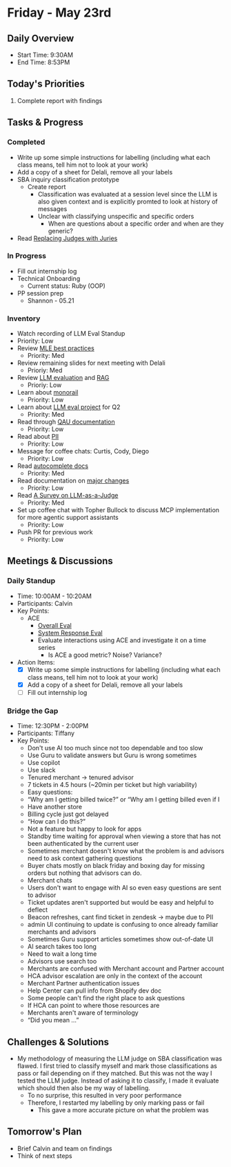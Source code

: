 # Friday - May 23rd

## Daily Overview

- Start Time: 9:30AM
- End Time: 8:53PM

## Today's Priorities

1. Complete report with findings

## Tasks & Progress

### Completed

- Write up some simple instructions for labelling (including what each class means, tell him not to look at your work)
- Add a copy of a sheet for Delali, remove all your labels
- SBA inquiry classification prototype
  - Create report
    - Classification was evaluated at a session level since the LLM is also given context and is explicitly promted to look at history of messages
    - Unclear with classifying unspecific and specific orders
      - When are questions about a specific order and when are they generic?
- Read [Replacing Judges with Juries](https://arxiv.org/pdf/2404.18796)

### In Progress

- Fill out internship log
- Technical Onboarding
  - Current status: Ruby (OOP)
- PP session prep
  - Shannon - 05.21

### Inventory

- Watch recording of LLM Eval Standup
- Priority: Low
- Review [MLE best practices](https://vault.shopify.io/page/ML-Best-Practices~cGm2.md)
  - Priority: Med
- Review remaining slides for next meeting with Delali
  - Prioriy: Med
- Review [LLM evaluation](https://www.oreilly.com/radar/a-field-guide-to-rapidly-improving-ai-products/) and [RAG](https://aws.amazon.com/what-is/retrieval-augmented-generation/)
  - Prioriy: Low
- Learn about [monorail](https://vault.shopify.io/page/Monorail~1rHm.md)
  - Priority: Low
- Learn about [LLM eval project](https://vault.shopify.io/gsd/proposals/9ETAno) for Q2
  - Priority: Med
- Read through [QAU documentation](https://docs.google.com/document/d/1sfNOpJTmoNoyYs_lIkPMgTLlii61nWy_ygC1sb-_zyU/edit?tab=t.0#heading=h.gdqdy9yvqkj5)
  - Priority: Low
- Read about [PII](https://vault.shopify.io/page/Personally-identifiable-information-PII~4631.md)
  - Priority: Low
- Message for coffee chats: Curtis, Cody, Diego
  - Priority: Low
- Read [autocomplete docs](https://docs.google.com/document/d/1FN84YruPEcKwwMPmkU9P-xOPz7Lgp1BWe2QFdtg7sT0/edit?tab=t.d4w7ie4tl9vq#heading=h.9dxbpvikj18m)
  - Priority: Med
- Read documentation on [major changes](https://docs.google.com/document/d/1WyIaUrdqcneD_kY8aPgpCv-8qtfBg9CSzIr_ka-47b8/edit?tab=t.0#heading=h.8ocwxlp3fls8)
  - Priority: Low
- Read [A Survey on LLM-as-a-Judge](https://arxiv.org/pdf/2411.15594)
  - Priority: Med
- Set up coffee chat with Topher Bullock to discuss MCP implementation for more agentic support assistants
  - Priority: Low
- Push PR for previous work
  - Priority: Low

## Meetings & Discussions

### Daily Standup

- Time: 10:00AM - 10:20AM
- Participants: Calvin
- Key Points:
  - ACE
    - [Overall Eval](https://github.com/Shopify/sidekick/blob/main/src/ace/prompts/buyer/20250422/system_overall.md)
    - [System Response Eval](https://github.com/Shopify/sidekick/blob/main/src/ace/prompts/buyer/20250422/system_response_quality.md)
    - Evaluate interactions using ACE and investigate it on a time series
      - Is ACE a good metric? Noise? Variance?
- Action Items:
  - [x] Write up some simple instructions for labelling (including what each class means, tell him not to look at your work)
  - [x] Add a copy of a sheet for Delali, remove all your labels
  - [ ] Fill out internship log

### Bridge the Gap

- Time: 12:30PM - 2:00PM
- Participants: Tiffany
- Key Points:
  - Don't use AI too much since not too dependable and too slow
  - Use Guru to validate answers but Guru is wrong sometimes
  - Use copilot
  - Use slack
  - Tenured merchant → tenured advisor
  - 7 tickets in 4.5 hours (~20min per ticket but high variability)
  - Easy questions:
  - “Why am I getting billed twice?” or “Why am I getting billed even if I
  - Have another store
  - Billing cycle just got delayed
  - “How can I do this?”
  - Not a feature but happy to look for apps
  - Standby time waiting for approval when viewing a store that has not been authenticated by the current user
  - Sometimes merchant doesn't know what the problem is and advisors need to ask context gathering questions
  - Buyer chats mostly on black friday and boxing day for missing orders but nothing that advisors can do.
  - Merchant chats
  - Users don't want to engage with AI so even easy questions are sent to advisor
  - Ticket updates aren't supported but would be easy and helpful to deflect
  - Beacon refreshes, cant find ticket in zendesk → maybe due to PII
  - admin UI continuing to update is confusing to once already familiar merchants and advisors
  - Sometimes Guru support articles sometimes show out-of-date UI
  - AI search takes too long
  - Need to wait a long time
  - Advisors use search too
  - Merchants are confused with Merchant account and Partner account
  - HCA advisor escalation are only in the context of the account
  - Merchant Partner authentication issues
  - Help Center can pull info from Shopify dev doc
  - Some people can't find the right place to ask questions
  - If HCA can point to where those resources are
  - Merchants aren't aware of terminology
  - “Did you mean …”

## Challenges & Solutions

- My methodology of measuring the LLM judge on SBA classification was flawed. I first tried to classify myself and mark those classifications as pass or fail depending on if they matched. But this was not the way I tested the LLM judge. Instead of asking it to classify, I made it evaluate which should then also be my way of labelling.
  - To no surprise, this resulted in very poor performance
  - Therefore, I restarted my labelling by only marking pass or fail
    - This gave a more accurate picture on what the problem was

## Tomorrow's Plan

- Brief Calvin and team on findings
- Think of next steps
